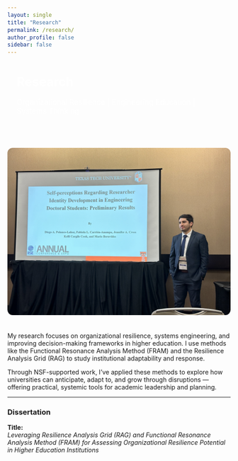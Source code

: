 ```yaml
---
layout: single
title: "Research"
permalink: /research/
author_profile: false
sidebar: false
---
```


<div style="background: var(--mm-dark); color: white; padding: 2em 1.5em; border-radius: 12px; margin-bottom: 2em;">
  <h1 style="margin-top: 0;">Research</h1>
  <p style="font-size: 1.2em;">Organizational Resilience | Engineering Education | Systems Thinking</p>
</div>

<img src="/images/research-presentation.jpg" alt="Diego presenting research" style="max-width: 100%; border-radius: 12px; margin-bottom: 1.5em;" />

<p>My research focuses on organizational resilience, systems engineering, and improving decision-making frameworks in higher education. I use methods like the Functional Resonance Analysis Method (FRAM) and the Resilience Analysis Grid (RAG) to study institutional adaptability and response.</p>

<p>Through NSF-supported work, I’ve applied these methods to explore how universities can anticipate, adapt to, and grow through disruptions — offering practical, systemic tools for academic leadership and planning.</p>

---

### Dissertation

**Title:**  
*Leveraging Resilience Analysis Grid (RAG) and Functional Resonance Analysis Method (FRAM) for Assessing Organizational Resilience Potential in Higher Education Institutions*
